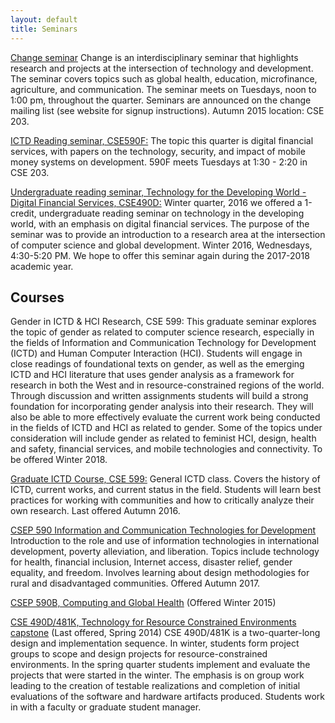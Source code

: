 ```yaml
---
layout: default
title: Seminars
---
```

[Change seminar](http://change.washington.edu) Change is an interdisciplinary seminar that highlights research and projects at the intersection of  technology and development.  The seminar covers topics such as global health, education, microfinance, agriculture, and communication.  The seminar meets on Tuesdays, noon to 1:00 pm, throughout the quarter.  Seminars are announced on the change mailing list \(see website for signup instructions\).  Autumn 2015 location:  CSE 203.

[ICTD Reading seminar, CSE590F:](http://www.cs.washington.edu/education/courses/590f/)
The topic this quarter is digital financial services, with papers on the technology, security, and impact of mobile money systems on development. 590F meets Tuesdays at 1:30 - 2:20 in CSE 203.

[Undergraduate reading seminar, Technology for the Developing World - Digital Financial Services, CSE490D:](https://courses.cs.washington.edu/courses/cse490d/16wi/) 
Winter quarter, 2016 we offered a 1-credit, undergraduate reading seminar on technology in the developing world, with an emphasis on digital financial services.   The purpose of the seminar was to provide an introduction to a research area at the intersection of computer science and global development.   Winter 2016, Wednesdays, 4:30-5:20 PM.  We hope to offer this seminar again during the 2017-2018 academic year.

## Courses
Gender in ICTD &amp; HCI Research, CSE 599:
This graduate seminar explores the topic of gender as related to computer science research, especially in the fields of Information and Communication Technology for Development (ICTD) and Human Computer Interaction (HCI). Students will engage in close readings of foundational texts on gender, as well as the emerging ICTD and HCI literature that uses gender analysis as a framework for research in both the West and in resource-constrained regions of the world. Through discussion and written assignments students will build a strong foundation for incorporating gender analysis into their research. They will also be able to more effectively evaluate the current work being conducted in the fields of ICTD and HCI as related to gender. Some of the topics under consideration will include gender as related to feminist HCI, design, health and safety, financial services, and mobile technologies and connectivity.  To be offered Winter 2018.

[Graduate ICTD Course, CSE 599:](https://docs.google.com/document/d/1v2GiPrR5GuA6_pFinB2aLOTtYsiMqXmYEPdtD66-ZSo/edit)
General ICTD class. Covers the history of ICTD, current works, and current status in the field. Students will learn best practices for working with communities and how to critically analyze their own research. Last offered Autumn 2016. 

[CSEP 590 Information and Communication Technologies for Development](https://docs.google.com/document/d/13qz-jS4HYr2PFSPAslaN109fedMBvlctX25x8LS77eI/edit) Introduction to the role and use of information technologies in international development, poverty alleviation, and liberation. Topics include technology for health, financial inclusion, Internet access, disaster relief, gender equality, and freedom. Involves learning about design methodologies for rural and disadvantaged communities. Offered Autumn 2017.

[CSEP 590B, Computing and Global Health](https://courses.cs.washington.edu/courses/csep590b/15wi/) \(Offered Winter 2015\)

[CSE 490D/481K, Technology for Resource Constrained Environments capstone](https://courses.cs.washington.edu/courses/cse481k/)
\(Last offered, Spring 2014\) CSE 490D/481K is a two-quarter-long design and implementation sequence. In winter, students form project groups to scope and design projects for resource-constrained environments. In the spring quarter students implement and evaluate the projects that were started in the winter. The emphasis is on group work leading to the creation of testable realizations and completion of initial evaluations of the software and hardware artifacts produced. Students work in with a faculty or graduate student manager. 

